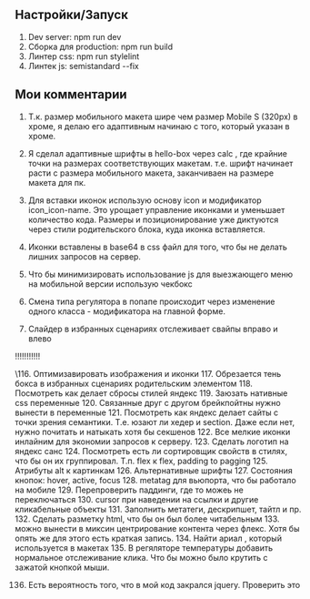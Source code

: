 ## Настройки/Запуск

1. Dev server: npm run dev
2. Сборка для production: npm run build
3. Линтер css: npm run stylelint
4. Линтек js: semistandard --fix

## Мои комментарии

1. Т.к. размер мобильного макета шире чем размер Mobile S (320px) в хроме, я делаю его адаптивным начинаю с того, который указан в хроме.

1. Я сделал адаптивные шрифты в hello-box через calc , где крайние точки на размерах соответствующих макетам. т.е. шрифт начинает расти с размера мобильного макета, заканчиваен на размере макета для пк.

1. Для вставки иконок использую основу icon и модификатор icon_icon-name. Это урощает управление иконками и уменьшает количество кода. Размеры и позиционирование уже диктуются через стили родительского блока, куда иконка вставляется.

1. Иконки вставлены в base64 в css файл для того, что бы не делать лишних запросов на сервер.

1. Что бы минимизировать использование js для выезжающего меню на мобильной версии использую чекбокс

1. Смена типа регулятора в попапе происходит через изменение одного класса - модификатора на главной форме.

1. Слайдер в избранных сценариях отслеживает свайпы вправо и влево

!!!!!!!!!!!

\116. Оптимизавировать изображения и иконки
117. Обрезается тень бокса в избранных сценариях родительским элементом
118. Посмотреть как делает сбросы стилей яндекс
119. Заюзать нативные css переменные
120. Связанные друг с другом брейкпойтны нужно вынести в переменные
121. Посмотреть как яндекс делает сайты с точки зрения семантики. Т.е. юзают ли хедер и section. Даже если нет, нужно почитать и натыкать хотя бы секшенов
122. Все мелкие иконки инлайним для экономии запросов к серверу.
123. Сделать логотип на яндекс санс
124. Посмотреть есть ли сортировщик свойств в стилях, что бы он их группировал. Т.п. flex к flex, padding to pagging
125. Атрибуты alt к картинкам
126. Альтернативные шрифты
127. Состояния кнопок: hover, active, focus
128. metatag для вьюпорта, что бы работало на мобиле
129. Перепроверить паддинги, где то можеь не переключаться
130. cursor при наведении на ссылки и другие кликабельные объекты
131. Заполнить метатеги, дескрипшет, тайтл и пр.
132. Сделать разметку html, что бы он был более читабельным
133. можно вынести в миксин центрирование контента через флекс. Хотя бы опять же для этого есть краткая запись.
134. Найти ариал , который используется в макетах
135. В регяляторе температуры добавить нормальное отслеживание клика. Что бы можно было крутить с зажатой кнопкой мыши.

136. Есть вероятность того, что в мой код закрался jquery. Проверить это
